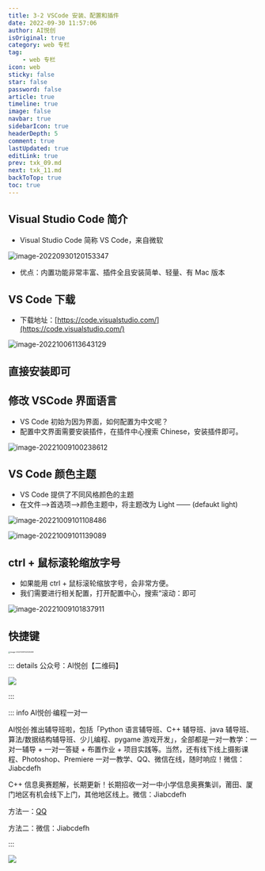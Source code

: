 ```yaml
---
title: 3-2 VSCode 安装、配置和插件
date: 2022-09-30 11:57:06
author: AI悦创
isOriginal: true
category: web 专栏
tag:
    - web 专栏
icon: web
sticky: false
star: false
password: false
article: true
timeline: true
image: false
navbar: true
sidebarIcon: true
headerDepth: 5
comment: true
lastUpdated: true
editLink: true
prev: txk_09.md
next: txk_11.md
backToTop: true
toc: true
---
```


## Visual Studio Code 简介

- Visual Studio Code 简称 VS Code，来自微软

![image-20220930120153347](./txk_10.assets/image-20220930120153347.png)

- 优点：内置功能非常丰富、插件全且安装简单、轻量、有 Mac 版本



## VS Code 下载

- 下载地址：[https://code.visualstudio.com/](https://code.visualstudio.com/)

![image-20221006113643129](./txk_10.assets/image-20221006113643129.png)

## 直接安装即可

## 修改 VSCode 界面语言

- VS Code 初始为因为界面，如何配置为中文呢？
- 配置中文界面需要安装插件，在插件中心搜索 Chinese，安装插件即可。

![image-20221009100238612](./txk_10.assets/image-20221009100238612.png)



## VS Code 颜色主题

- VS Code 提供了不同风格颜色的主题
- 在文件—>首选项—>颜色主题中，将主题改为 Light —— (defaukt light)

![image-20221009101108486](./txk_10.assets/image-20221009101108486.png)

![image-20221009101139089](./txk_10.assets/image-20221009101139089.png)

## ctrl + 鼠标滚轮缩放字号

- 如果能用 ctrl + 鼠标滚轮缩放字号，会非常方便。
- 我们需要进行相关配置，打开配置中心，搜索“滚动：即可

![image-20221009101837911](./txk_10.assets/image-20221009101837911.png)

## 快捷键

<img src="./txk_10.assets/image-20221009102029268.png" alt="image-20221009102029268" style="zoom:25%;" />





::: details 公众号：AI悦创【二维码】

![](/gzh.jpg)

:::

::: info AI悦创·编程一对一

AI悦创·推出辅导班啦，包括「Python 语言辅导班、C++ 辅导班、java 辅导班、算法/数据结构辅导班、少儿编程、pygame 游戏开发」，全部都是一对一教学：一对一辅导 + 一对一答疑 + 布置作业 + 项目实践等。当然，还有线下线上摄影课程、Photoshop、Premiere 一对一教学、QQ、微信在线，随时响应！微信：Jiabcdefh

C++ 信息奥赛题解，长期更新！长期招收一对一中小学信息奥赛集训，莆田、厦门地区有机会线下上门，其他地区线上。微信：Jiabcdefh

方法一：[QQ](http://wpa.qq.com/msgrd?v=3&uin=1432803776&site=qq&menu=yes)

方法二：微信：Jiabcdefh

:::

![](/zsxq.jpg)










